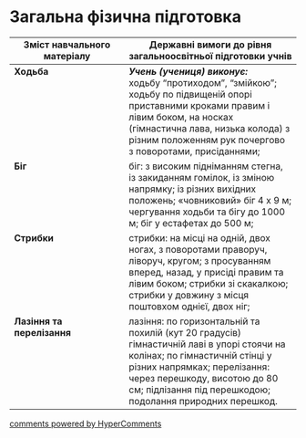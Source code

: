 <div id="hypercomments_widget" class="js-hypercomments-widget invisible"></div>

# Загальна фізична підготовка

<table>
  <tr>
    <td width="40%" align="center"><b>Зміст навчального матеріалу</b></td>
    <td width="60%" align="center"><b>Державні вимоги до рівня загальноосвітньої підготовки учнів</b></td>
  </tr>
<tbody>
  <tr>
    <td width="40%" style="vertical-align:top !important;">
    <b>Ходьба</b></td>
    <td width="60%" style="vertical-align:top !important;">
    <i><b>Учень (учениця) виконує:</b></i><br>
    ходьбу “протиходом”, “змійкою”; ходьбу по підвищеній опорі приставними кроками правим і лівим боком, на носках (гімнастична лава, низька колода) з різним положенням рук почергово з поворотами, присіданнями;
    </td>
  </tr>
  <tr>
    <td width="40%" style="vertical-align:top !important;">
    <b>Біг</b></td>
    <td width="60%" style="vertical-align:top !important;">
    біг: з високим підніманням стегна, із закиданням гомілок, із зміною напрямку; із різних вихідних положень; «човниковий» біг 4 х 9 м; чергування ходьби та бігу до 1000 м; біг у естафетах до 500 м;
    </td>
  </tr>
  <tr>
    <td width="40%" style="vertical-align:top !important;">
    <b>Стрибки</b></td>
    <td width="60%" style="vertical-align:top !important;">
    стрибки: на місці на одній, двох ногах, з поворотами праворуч, ліворуч, кругом; з просуванням вперед, назад, у присіді правим та лівим боком; стрибки зі скакалкою; стрибки у довжину з місця поштовхом однієї, двох ніг;
    </td>
  </tr>
  <tr>
    <td width="40%" style="vertical-align:top !important;">
    <b>Лазіння та перелізання</b></td>
    <td width="60%" style="vertical-align:top !important;">
    лазіння: по горизонтальній та похилій (кут 20 градусів) гімнастичній лаві в упорі стоячи на колінах; по гімнастичній стінці у різних напрямках; перелізання: через перешкоду, висотою до 80 см; підлізання під перешкодою; подолання природних перешкод.
    </td>
  </tr>
</tbody>
</table>

<div class="js-hypercomments-container">
<a href="http://hypercomments.com" class="hc-link" title="comments widget">comments powered by HyperComments</a>
</div>
